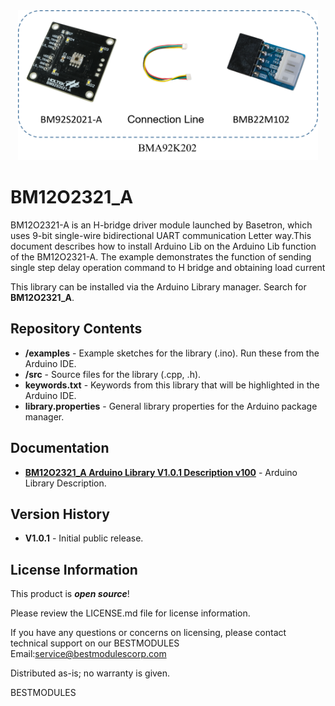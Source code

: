 <div align=center>
<img src="https://github.com/BestModules-Libraries/img/blob/main/BMA92K202_V1.0.png" width="480" height="240"> 
</div> 

BM12O2321_A
===========================================================

BM12O2321-A is an H-bridge driver module launched by Basetron, which uses 9-bit single-wire bidirectional UART communication Letter way.This document describes how to install Arduino Lib on the Arduino Lib function of the BM12O2321-A. The example demonstrates the function of sending single step delay operation command to H bridge and obtaining load current

This library can be installed via the Arduino Library manager. Search for **BM12O2321_A**. 

Repository Contents
-------------------

* **/examples** - Example sketches for the library (.ino). Run these from the Arduino IDE. 
* **/src** - Source files for the library (.cpp, .h).
* **keywords.txt** - Keywords from this library that will be highlighted in the Arduino IDE. 
* **library.properties** - General library properties for the Arduino package manager. 

Documentation 
-------------------

* **[BM12O2321_A Arduino Library V1.0.1 Description v100]( https://www.bestmodulescorp.com/bm12o2321_a.html#tab-product2 )** - Arduino Library Description.

Version History  
-------------------

* **V1.0.1** - Initial public release.

License Information
-------------------

This product is _**open source**_! 

Please review the LICENSE.md file for license information. 

If you have any questions or concerns on licensing, please contact technical support on our BESTMODULES Email:service@bestmodulescorp.com

Distributed as-is; no warranty is given.

BESTMODULES

